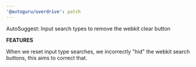 ```yaml
---
'@autoguru/overdrive': patch
---
```


AutoSuggest: Input search types to remove the webkit clear button

**FEATURES**

When we reset input type searches, we incorrectly "hid" the webkit search
buttons, this aims to correct that.
